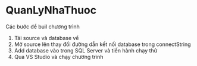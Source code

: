 # QuanLyNhaThuoc
Các bước để buil chương trình
1. Tải source và database về
2. Mở source lên thay đổi đường dẫn kết nối database trong connectString 
3. Add database vào trong SQL Server và tiến hành chạy thử
4. Qua VS Studio và chạy chương trình
